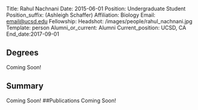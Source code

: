 Title: Rahul Nachnani
Date: 2015-06-01
Position: Undergraduate Student
Position_suffix: (Ashleigh Schaffer)
Affiliation: Biology
Email: email@ucsd.edu
Fellowship:
Headshot: /images/people/rahul_nachnani.jpg
Template: person
Alumni_or_current: Alumni
Current_position: UCSD, CA
End_date:2017-09-01
<!-- Status: draft -->

## Degrees
Coming Soon!
## Summary
Coming Soon!
##Publications
Coming Soon!